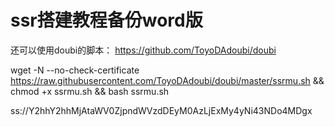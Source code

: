 # ssr搭建教程备份word版
还可以使用doubi的脚本：
https://github.com/ToyoDAdoubi/doubi

wget -N --no-check-certificate https://raw.githubusercontent.com/ToyoDAdoubi/doubi/master/ssrmu.sh && chmod +x ssrmu.sh && bash ssrmu.sh

ss://Y2hhY2hhMjAtaWV0ZjpndWVzdDEyM0AzLjExMy4yNi43NDo4MDgx
